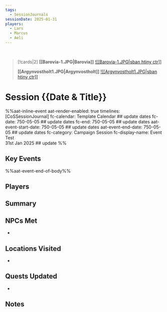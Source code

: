 ```yaml
---
tags:
  - SessionJournals
sessionDate: 2025-01-31
players: 
  - Lars
  - Marcus
  - Aeli
---
```


<br>

> [!cards|2]
> **[[Barovia-1.JPG|Barovia]]**
> [![[Barovia-1.JPG\|sban htiny ctr]]](Barovia.md)
> 
> **[[Argynvostholt1.JPG|Argynvostholt]]**
> [![[Argynvostholt1.JPG\|sban htiny ctr]]](Argynvostholt.md)


# Session {{Date & Title}}


%%aat-inline-event
aat-render-enabled: true
timelines: [CoSSessionJournal]
fc-calendar: Template Calendar ## update dates
fc-date: 750-05-05 ## update dates
fc-end: 750-05-05 ## update dates
aat-event-start-date: 750-05-05 ## update dates
aat-event-end-date: 750-05-05 ## update dates
fc-category: Campaign Session
fc-display-name: Event Test <br> 31st Jan 2025 ## update
%%

## Key Events



%%aat-event-end-of-body%%


## Players

## Summary



## NPCs Met
- 

## Locations Visited
- 


## Quests Updated
- 

## Notes




